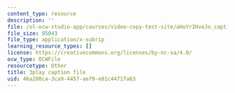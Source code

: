 ```yaml
---
content_type: resource
description: ''
file: /ol-ocw-studio-app/courses/video-copy-test-site/aHuYrIHveJo_captions.vtt
file_size: 95043
file_type: application/x-subrip
learning_resource_types: []
license: https://creativecommons.org/licenses/by-nc-sa/4.0/
ocw_type: OCWFile
resourcetype: Other
title: 3play caption file
uid: 46a280ca-3ca9-4457-ae79-e81c4471fa63
---
```

